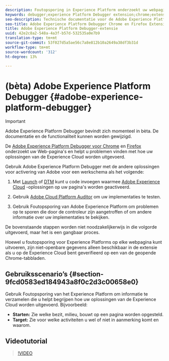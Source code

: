 ```yaml
---
description: Foutopsporing in Experience Platform onderzoekt uw webpagina's en helpt u problemen te vinden met de manier waarop uw Experience Cloud-oplossingen zijn geïmplementeerd
keywords: debugger;experience Platform Debugger extension;chrome;extension
seo-description: Technische documentatie voor de Adobe Experience Platform Debugger Chrome en Firefox-extensie - bestudeer uw webpagina's en begrijp problemen met de implementatie van uw Experience Cloud-oplossing
seo-title: Adobe Experience Platform Debugger Chrome en Firefox Extension
title: Adobe Experience Platform Debugger-extensie
uuid: 42e2c8a2-548a-4a3f-b57d-532535a0e7b9
translation-type: tm+mt
source-git-commit: 53f027d5a5ae56c7a8e812b10a2649a38df3b31d
workflow-type: tm+mt
source-wordcount: '312'
ht-degree: 13%

---
```



# (bèta) Adobe Experience Platform Debugger {#adobe-experience-platform-debugger}

>[!IMPORTANT]
>
>Adobe Experience Platform Debugger bevindt zich momenteel in bèta. De documentatie en de functionaliteit kunnen worden gewijzigd.

De [Adobe Experience Platform Debugger voor Chrome](https://chrome.google.com/webstore/detail/adobe-experience-cloud-de/ocdmogmohccmeicdhlhhgepeaijenapj) en [Firefox](https://addons.mozilla.org/en-US/firefox/addon/adobe-experience-platform-dbg/) onderzoekt uw Web-pagina&#39;s en helpt u problemen vinden met hoe uw oplossingen van de Experience Cloud worden uitgevoerd.

Gebruik Adobe Experience Platform Debugger met de andere oplossingen voor activering van Adobe voor een werkschema als het volgende:

1. Met [Launch](https://docs.adobe.com/content/help/en/launch/using/overview.html) of [DTM](https://docs.adobe.com/content/help/nl-NL/dtm/using/dtm-home.html) kunt u code invoegen waarmee [Adobe Experience Cloud](https://docs.adobe.com/content/help/nl-NL/core-services/interface/experience-cloud.html) -oplossingen op uw pagina&#39;s worden geactiveerd.

1. Gebruik [Adobe Cloud Platform Auditor](https://experiencecloud.adobe.com/resources/help/en_US/auditor/) om uw implementaties te testen.
1. Gebruik Foutopsporing van Adobe Experience Platform om problemen op te sporen die door de controleur zijn aangetroffen of om andere informatie over uw implementaties te bekijken.

De bovenstaande stappen worden niet noodzakelijkerwijs in die volgorde uitgevoerd, maar het is een gangbaar proces.

Hoewel u foutopsporing voor Experience Platforms op elke webpagina kunt uitvoeren, zijn niet-openbare gegevens alleen beschikbaar in de extensie als u op de Experience Cloud bent geverifieerd op een van de geopende Chrome-tabbladen.

## Gebruiksscenario’s {#section-9fcd0583ed184943a8f0c2d3c00658e0}

Gebruik Foutopsporing van het Experience Platform om informatie te verzamelen die u helpt begrijpen hoe uw oplossingen van de Experience Cloud worden uitgevoerd. Bijvoorbeeld:

* **Starten:** Zie welke bezit, milieu, bouwt op een pagina worden opgesteld.
* **Target:** Zie voor welke activiteiten u wel of niet in aanmerking komt en waarom.

## Videotutorial

>[!VIDEO](https://video.tv.adobe.com/v/32156?quality=12&learn=on)